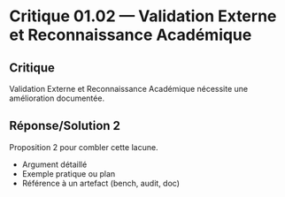 # Critique 01.02 — Validation Externe et Reconnaissance Académique

## Critique
Validation Externe et Reconnaissance Académique nécessite une amélioration documentée.

## Réponse/Solution 2
Proposition 2 pour combler cette lacune.

- Argument détaillé
- Exemple pratique ou plan
- Référence à un artefact (bench, audit, doc)
